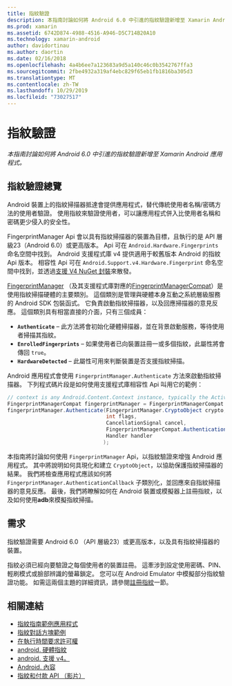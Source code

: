 ```yaml
---
title: 指紋驗證
description: 本指南討論如何將 Android 6.0 中引進的指紋驗證新增至 Xamarin Android 應用程式。
ms.prod: xamarin
ms.assetid: 6742D874-4988-4516-A946-D5C714B20A10
ms.technology: xamarin-android
author: davidortinau
ms.author: daortin
ms.date: 02/16/2018
ms.openlocfilehash: 4a4b6ee7a123683a9d5a140c46c0b3542767ffa3
ms.sourcegitcommit: 2fbe4932a319af4ebc829f65eb1fb1816ba305d3
ms.translationtype: MT
ms.contentlocale: zh-TW
ms.lasthandoff: 10/29/2019
ms.locfileid: "73027517"
---
```

# <a name="fingerprint-authentication"></a>指紋驗證

_本指南討論如何將 Android 6.0 中引進的指紋驗證新增至 Xamarin Android 應用程式。_

## <a name="fingerprint-authentication-overview"></a>指紋驗證總覽

Android 裝置上的指紋掃描器抵達會提供應用程式，替代傳統使用者名稱/密碼方法的使用者驗證。 使用指紋來驗證使用者，可以讓應用程式併入比使用者名稱和密碼更少侵入的安全性。

FingerprintManager Api 會以具有指紋掃描器的裝置為目標，且執行的是 API 層級23（Android 6.0）或更高版本。 Api 可在 `Android.Hardware.Fingerprints` 命名空間中找到。 Android 支援程式庫 v4 提供適用于較舊版本 Android 的指紋 Api 版本。 相容性 Api 可在 `Android.Support.v4.Hardware.Fingerprint` 命名空間中找到，並透過[支援 V4 NuGet 封裝](https://www.nuget.org/packages/Xamarin.Android.Support.v4/)來散發。

[FingerprintManager](https://developer.android.com/reference/android/hardware/fingerprint/FingerprintManager.html) （及其支援程式庫對應的[FingerprintManagerCompat](https://developer.android.com/reference/android/support/v4/hardware/fingerprint/FingerprintManagerCompat.html)）是使用指紋掃描硬體的主要類別。 這個類別是管理與硬體本身互動之系統層級服務的 Android SDK 包裝函式。 它負責啟動指紋掃描器，以及回應掃描器的意見反應。 這個類別具有相當直接的介面，只有三個成員：

- **`Authenticate`** &ndash; 此方法將會初始化硬體掃描器，並在背景啟動服務，等待使用者掃描其指紋。
- **`EnrolledFingerprints`** &ndash; 如果使用者已向裝置註冊一或多個指紋，此屬性將會傳回 `true`。
- **`HardwareDetected`** &ndash; 此屬性可用來判斷裝置是否支援指紋掃描。

Android 應用程式會使用 `FingerprintManager.Authenticate` 方法來啟動指紋掃描器。 下列程式碼片段是如何使用支援程式庫相容性 Api 叫用它的範例：

```csharp
// context is any Android.Content.Context instance, typically the Activity 
FingerprintManagerCompat fingerprintManager = FingerprintManagerCompat.From(context);
fingerprintManager.Authenticate(FingerprintManager.CryptoObject crypto,
                                int flags,
                                CancellationSignal cancel,
                                FingerprintManagerCompat.AuthenticationCallback callback,
                                Handler handler
                               );
```

本指南將討論如何使用 `FingerprintManager` Api，以指紋驗證來增強 Android 應用程式。 其中將說明如何具現化和建立 `CryptoObject`，以協助保護指紋掃描器的結果。 我們將檢查應用程式應該如何將 `FingerprintManager.AuthenticationCallback` 子類別化，並回應來自指紋掃描器的意見反應。 最後，我們將瞭解如何在 Android 裝置或模擬器上註冊指紋，以及如何使用**adb**來模擬指紋掃描。

## <a name="requirements"></a>需求

指紋驗證需要 Android 6.0 （API 層級23）或更高版本，以及具有指紋掃描器的裝置。 

指紋必須已經向要驗證之每個使用者的裝置註冊。 這牽涉到設定使用密碼、PIN、輕刷模式或臉部辨識的螢幕鎖定。 您可以在 Android Emulator 中模擬部分指紋驗證功能。  如需這兩個主題的詳細資訊，請參閱[註冊指紋](enrolling-fingerprint.md)一節。 

## <a name="related-links"></a>相關連結

- [指紋指南範例應用程式](https://docs.microsoft.com/samples/xamarin/monodroid-samples/fingerprintguide)
- [指紋對話方塊範例](https://docs.microsoft.com/samples/xamarin/monodroid-samples/android-m-fingerprintdialog)
- [在執行時間要求許可權](https://developer.android.com/training/permissions/requesting.html)
- [android. 硬體指紋](https://developer.android.com/reference/android/hardware/fingerprint/package-summary.html)
- [android. 支援 v4。](https://developer.android.com/reference/android/support/v4/hardware/fingerprint/package-summary.html)
- [Android. 內容](xref:Android.Content.Context)
- [指紋和付款 API （影片）](https://youtu.be/VOn7VrTRlA4)
